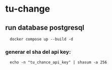 # tu-change


## run database postgresql

```
  docker compose up --build -d
```

### generar el sha del api key:

```
  echo -n "tu_chance_api_key" | shasum -a 256
```